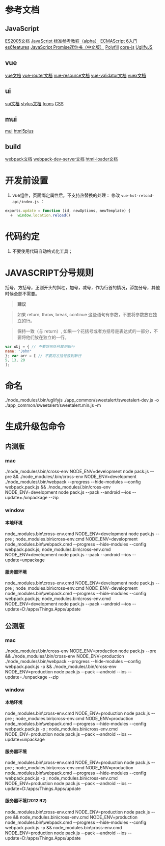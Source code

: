 # 参考文档

## JavaScript
[ES2005文档](https://babeljs.io/docs/learn-es2015/)
[JavaScript 标准参考教程（alpha）](http://javascript.ruanyifeng.com/)
[ECMAScript 6入门](http://es6.ruanyifeng.com/)
[es6features](https://github.com/lukehoban/es6features)
[JavaScript Promise迷你书（中文版）](http://liubin.org/promises-book/)
[Polyfill](http://babeljs.io/docs/usage/polyfill/)
[core-js](https://github.com/zloirock/core-js)
[UglifyJS](https://github.com/mishoo/UglifyJS2#compressor-options)

## vue
[vue文档](http://cn.vuejs.org/)
[vue-router文档](http://vuejs.github.io/vue-router/zh-cn/index.html)
[vue-resource文档](http://npm.taobao.org/package/vue-resource)
[vue-validator文档](https://github.com/vuejs/vue-validator)
[vuex文档](http://vuex.vuejs.org/zh-cn/index.html)

## ui
[sui文档](http://m.sui.taobao.org/components/)
[stylus文档](http://www.zhangxinxu.com/jq/stylus/)
[Icons](http://fortawesome.github.io/Font-Awesome/icons/)
[CSS](http://www.w3school.com.cn/css/index.asp)

## mui
[mui](http://dev.dcloud.net.cn/mui/)
[html5plus](http://www.html5plus.org/doc/zh_cn/android.html)

## build
[webpack文档](http://fakefish.github.io/react-webpack-cookbook/index.html)
[webpack-dev-server文档](https://github.com/webpack/docs/wiki/webpack-dev-server)
[html-loader文档](https://github.com/webpack/html-loader)

# 开发前设置

1. vue组件，页面绑定属性后，不支持热替换的处理：
修改 `vue-hot-reload-api/index.js` ：
```javascript
exports.update = function (id, newOptions, newTemplate) {
  ＋  window.location.reload()
```

# 代码约定

1. 不要使用代码自动格式化工具；


# JAVASCRIPT分号规则

括号，方括号，正则开头的斜杠，加号，减号，作为行首的情况，添加分号，其他时候全部不需要。

> **建议**

> 如果 return, throw, break, continue 这些语句有参数，不要将参数放在独立的行。

> 保持一致（与 return）, 如果一个花括号或者方括号是表达式的一部分，不要将他们放在独立的一行。
```javascript
var obj = { // 不要将花括号放到新行
name: "John"
}; var arr = [ // 不要将方括号放到新行
5, 13, 29
];
```


# 命名
./node_modules/.bin/uglifyjs ./app_common/sweetalert/sweetalert-dev.js -o ./app_common/sweetalert/sweetalert.min.js -m

# 生成升级包命令

## 内测版

### mac
./node_modules/.bin/cross-env NODE_ENV=development node pack.js --pre && ./node_modules/.bin/cross-env NODE_ENV=development ./node_modules/.bin/webpack --progress --hide-modules --config webpack.pack.js && ./node_modules/.bin/cross-env NODE_ENV=development node pack.js --pack --android --ios --update=./unpackage --zip

### window
#### 本地环境

node_modules\.bin\cross-env.cmd NODE_ENV=development node pack.js --pre ; node_modules\.bin\cross-env.cmd NODE_ENV=development node_modules\.bin\webpack.cmd --progress --hide-modules --config webpack.pack.js; node_modules\.bin\cross-env.cmd NODE_ENV=development node pack.js --pack --android --ios --update=unpackage

#### 服务器环境
node_modules\.bin\cross-env.cmd NODE_ENV=development node pack.js --pre ; node_modules\.bin\cross-env.cmd NODE_ENV=development node_modules\.bin\webpack.cmd --progress --hide-modules --config webpack.pack.js; node_modules\.bin\cross-env.cmd NODE_ENV=development node pack.js --pack --android --ios --update=D:/apps/Things.Apps/update

## 公测版

### mac
./node_modules/.bin/cross-env NODE_ENV=production node pack.js --pre && ./node_modules/.bin/cross-env NODE_ENV=production ./node_modules/.bin/webpack --progress --hide-modules --config webpack.pack.js -p && ./node_modules/.bin/cross-env NODE_ENV=production node pack.js --pack --android --ios --update=./unpackage --zip

### window
#### 本地环境
node_modules\.bin\cross-env.cmd NODE_ENV=production node pack.js --pre ; node_modules\.bin\cross-env.cmd NODE_ENV=production node_modules\.bin\webpack.cmd --progress --hide-modules --config webpack.pack.js -p ; node_modules\.bin\cross-env.cmd NODE_ENV=production node pack.js --pack --android --ios --update=unpackage

#### 服务器环境
node_modules\.bin\cross-env.cmd NODE_ENV=production node pack.js --pre ; node_modules\.bin\cross-env.cmd NODE_ENV=production node_modules\.bin\webpack.cmd --progress --hide-modules --config webpack.pack.js -p ; node_modules\.bin\cross-env.cmd NODE_ENV=production node pack.js --pack --android --ios --update=D:/apps/Things.Apps/update

#### 服务器环境(2012 R2)
node_modules\.bin\cross-env.cmd NODE_ENV=production node pack.js --pre && node_modules\.bin\cross-env.cmd NODE_ENV=production node_modules\.bin\webpack.cmd --progress --hide-modules --config webpack.pack.js -p && node_modules\.bin\cross-env.cmd NODE_ENV=production node pack.js --pack --android --ios --update=D:/apps/Things.Apps/update
